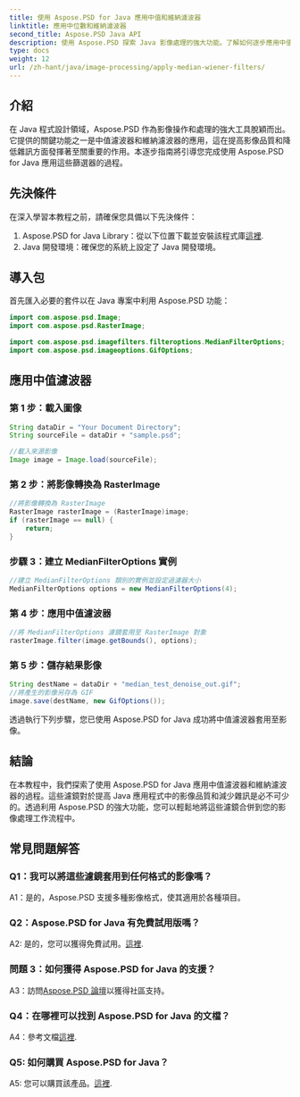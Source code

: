 ```yaml
---
title: 使用 Aspose.PSD for Java 應用中值和維納濾波器
linktitle: 應用中位數和維納濾波器
second_title: Aspose.PSD Java API
description: 使用 Aspose.PSD 探索 Java 影像處理的強大功能。了解如何逐步應用中值濾波器和維納濾波器。毫不費力地提高影像品質。
type: docs
weight: 12
url: /zh-hant/java/image-processing/apply-median-wiener-filters/
---
```

## 介紹

在 Java 程式設計領域，Aspose.PSD 作為影像操作和處理的強大工具脫穎而出。它提供的關鍵功能之一是中值濾波器和維納濾波器的應用，這在提高影像品質和降低雜訊方面發揮著至關重要的作用。本逐步指南將引導您完成使用 Aspose.PSD for Java 應用這些篩選器的過程。

## 先決條件

在深入學習本教程之前，請確保您具備以下先決條件：

1.  Aspose.PSD for Java Library：從以下位置下載並安裝該程式庫[這裡](https://releases.aspose.com/psd/java/).
2. Java 開發環境：確保您的系統上設定了 Java 開發環境。

## 導入包

首先匯入必要的套件以在 Java 專案中利用 Aspose.PSD 功能：

```java
import com.aspose.psd.Image;
import com.aspose.psd.RasterImage;

import com.aspose.psd.imagefilters.filteroptions.MedianFilterOptions;
import com.aspose.psd.imageoptions.GifOptions;
```

## 應用中值濾波器

### 第 1 步：載入圖像

```java
String dataDir = "Your Document Directory";
String sourceFile = dataDir + "sample.psd";

//載入來源影像
Image image = Image.load(sourceFile);
```

### 第 2 步：將影像轉換為 RasterImage

```java
//將影像轉換為 RasterImage
RasterImage rasterImage = (RasterImage)image;
if (rasterImage == null) {
    return;
}
```

### 步驟 3：建立 MedianFilterOptions 實例

```java
//建立 MedianFilterOptions 類別的實例並設定過濾器大小
MedianFilterOptions options = new MedianFilterOptions(4);
```

### 第 4 步：應用中值濾波器

```java
//將 MedianFilterOptions 濾鏡套用至 RasterImage 對象
rasterImage.filter(image.getBounds(), options);
```

### 第 5 步：儲存結果影像

```java
String destName = dataDir + "median_test_denoise_out.gif";
//將產生的影像另存為 GIF
image.save(destName, new GifOptions());
```

透過執行下列步驟，您已使用 Aspose.PSD for Java 成功將中值濾波器套用至影像。

## 結論

在本教程中，我們探索了使用 Aspose.PSD for Java 應用中值濾波器和維納濾波器的過程。這些濾鏡對於提高 Java 應用程式中的影像品質和減少雜訊是必不可少的。透過利用 Aspose.PSD 的強大功能，您可以輕鬆地將這些濾鏡合併到您的影像處理工作流程中。

## 常見問題解答

### Q1：我可以將這些濾鏡套用到任何格式的影像嗎？

A1：是的，Aspose.PSD 支援多種影像格式，使其適用於各種項目。

### Q2：Aspose.PSD for Java 有免費試用版嗎？

 A2: 是的，您可以獲得免費試用。[這裡](https://releases.aspose.com/).

### 問題 3：如何獲得 Aspose.PSD for Java 的支援？

 A3：訪問[Aspose.PSD 論壇](https://forum.aspose.com/c/psd/34)以獲得社區支持。

### Q4：在哪裡可以找到 Aspose.PSD for Java 的文檔？

 A4：參考文檔[這裡](https://reference.aspose.com/psd/java/).

### Q5: 如何購買 Aspose.PSD for Java？

A5: 您可以購買該產品。[這裡](https://purchase.aspose.com/buy).